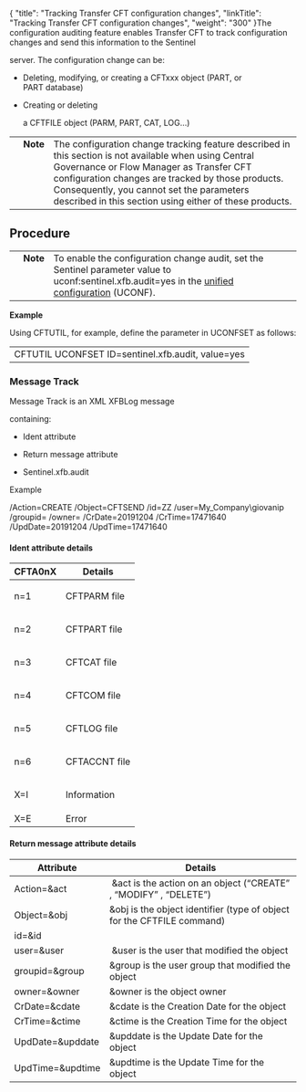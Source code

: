 {
    "title": "Tracking Transfer CFT configuration changes",
    "linkTitle": "Tracking Transfer CFT configuration changes",
    "weight": "300"
}The configuration auditing feature enables Transfer CFT to track configuration changes and send this information to the Sentinel
server. The configuration change can be:

-   Deleting, modifying, or creating a CFTxxx object (PART, or PART database)
-   Creating or deleting
    a CFTFILE object (PARM, PART, CAT, LOG…)

<table cellpadding="0" cellspacing="0">
   <col/>
   <col/>
   <col/>
      <tr>
         <td valign="top">         </td>
         <td valign="top"><span><b>Note</b></span>
         </td>
         <td data-mc-autonum="&lt;b&gt;Note  &lt;/b&gt;" valign="top">The configuration change tracking feature described in this section is not available when using Central Governance or Flow Manager as Transfer CFT configuration changes are tracked by those products. Consequently, you cannot set the parameters described in this section using either of these products.         </td>
      </tr>
</table>

## Procedure

<table cellpadding="0" cellspacing="0">
   <col/>
   <col/>
   <col/>
      <tr>
         <td valign="top">         </td>
         <td valign="top"><span><b>Note</b></span>
         </td>
         <td data-mc-autonum="&lt;b&gt;Note  &lt;/b&gt;" valign="top">To enable the configuration change audit, set the Sentinel parameter value  to  <span>uconf:sentinel.xfb.audit=yes</span> in the <a href="../../uconf">unified configuration</a> (UCONF).          </td>
      </tr>
</table>

**Example**

Using CFTUTIL, for example, define the parameter in UCONFSET as follows:

<table cellspacing="0" summary="Reference: code example of text">
   <col/>
   <tbody>
      <tr>
         <td>CFTUTIL UCONFSET ID=sentinel.xfb.audit, 
 value=yes<br/>         </td>
      </tr>
   </tbody>
</table>

### Message Track

Message Track is an XML XFBLog message
containing:

-   Ident attribute
-   Return message attribute
-   Sentinel.xfb.audit

Example

/Action=CREATE /Object=CFTSEND /id=ZZ /user=My\_Company\\giovanip /groupid= /owner= /CrDate=20191204 /CrTime=17471640 /UpdDate=20191204 /UpdTime=17471640

#### <span id="Ident attribute"></span>Ident attribute details

<table cellspacing="0">
   <col/>
   <col/>
   <thead>
      <tr>
         <th>CFTA0nX</th>
         <th>Details</th>
      </tr>
   </thead>
   <tbody>
      <tr>
         <td>
            <p>n=1  </p>
         </td>
         <td>CFTPARM 
 file         </td>
      </tr>
      <tr>
         <td>
            <p>n=2 </p>
         </td>
         <td>CFTPART 
 file         </td>
      </tr>
      <tr>
         <td>
            <p>n=3 </p>
         </td>
         <td>CFTCAT 
 file         </td>
      </tr>
      <tr>
         <td>
            <p>n=4 </p>
         </td>
         <td>CFTCOM 
 file         </td>
      </tr>
      <tr>
         <td>
            <p>n=5 </p>
         </td>
         <td>CFTLOG 
 file         </td>
      </tr>
      <tr>
         <td>
            <p>n=6 </p>
         </td>
         <td>CFTACCNT 
 file         </td>
      </tr>
      <tr>
         <td>
            <p>X=I  </p>
         </td>
         <td>Information         </td>
      </tr>
      <tr>
         <td>X=E          </td>
         <td>Error          </td>
      </tr>
   </tbody>
</table>

#### <span id="Return message attribute"></span>Return message attribute details

<table cellspacing="0">
   <col/>
   <col/>
   <thead>
      <tr>
         <th>Attribute</th>
         <th>Details</th>
      </tr>
   </thead>
   <tbody>
      <tr>
         <td>Action=&amp;act         </td>
         <td> &amp;act 
 is the action on an object (“CREATE” , “MODIFY” , “DELETE”)          </td>
      </tr>
      <tr>
         <td>Object=&amp;obj         </td>
         <td>&amp;obj is the 
 object identifier  (type of object for the CFTFILE command)         </td>
      </tr>
      <tr>
         <td>id=&amp;id         </td>
         <td>          </td>
      </tr>
      <tr>
         <td>user=&amp;user         </td>
         <td> &amp;user 
 is the user that modified the object         </td>
      </tr>
      <tr>
         <td>groupid=&amp;group         </td>
         <td>&amp;group 
 is the user group that modified the object         </td>
      </tr>
      <tr>
         <td>owner=&amp;owner         </td>
         <td>&amp;owner 
 is the object owner          </td>
      </tr>
      <tr>
         <td>CrDate=&amp;cdate         </td>
         <td>&amp;cdate 
 is the Creation Date for the object         </td>
      </tr>
      <tr>
         <td>CrTime=&amp;ctime         </td>
         <td>&amp;ctime 
 is the Creation Time for the object         </td>
      </tr>
      <tr>
         <td>UpdDate=&amp;upddate         </td>
         <td>&amp;upddate 
 is the Update Date for the object         </td>
      </tr>
      <tr>
         <td>UpdTime=&amp;updtime         </td>
         <td>&amp;updtime 
 is the Update Time for the object         </td>
      </tr>
   </tbody>
</table>
